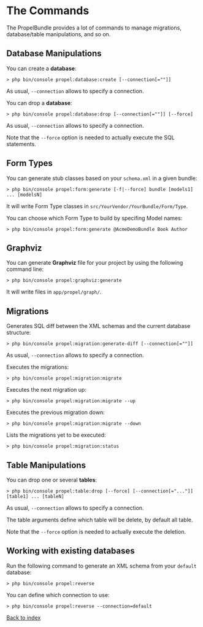 The Commands
============

The PropelBundle provides a lot of commands to manage migrations, database/table manipulations,
and so on.


## Database Manipulations ##

You can create a **database**:

    > php bin/console propel:database:create [--connection[=""]]

As usual, `--connection` allows to specify a connection.


You can drop a **database**:

    > php bin/console propel:database:drop [--connection[=""]] [--force]

As usual, `--connection` allows to specify a connection.

Note that the `--force` option is needed to actually execute the SQL statements.


## Form Types ##

You can generate stub classes based on your `schema.xml` in a given bundle:

    > php bin/console propel:form:generate [-f|--force] bundle [models1] ... [modelsN]

It will write Form Type classes in `src/YourVendor/YourBundle/Form/Type`.

You can choose which Form Type to build by specifing Model names:

    > php bin/console propel:form:generate @AcmeDemoBundle Book Author


## Graphviz ##

You can generate **Graphviz** file for your project by using the following command line:

    > php bin/console propel:graphviz:generate

It will write files in `app/propel/graph/`.


## Migrations ##

Generates SQL diff between the XML schemas and the current database structure:

    > php bin/console propel:migration:generate-diff [--connection[=""]]

As usual, `--connection` allows to specify a connection.

Executes the migrations:

    > php bin/console propel:migration:migrate

Executes the next migration up:

    > php bin/console propel:migration:migrate --up

Executes the previous migration down:

    > php bin/console propel:migration:migrate --down

Lists the migrations yet to be executed:

    > php bin/console propel:migration:status


## Table Manipulations ##

You can drop one or several **tables**:

    > php bin/console propel:table:drop [--force] [--connection[="..."]] [table1] ... [tableN]

As usual, `--connection` allows to specify a connection.

The table arguments define which table will be delete, by default all table.

Note that the `--force` option is needed to actually execute the deletion.


## Working with existing databases ##

Run the following command to generate an XML schema from your `default` database:

    > php bin/console propel:reverse

You can define which connection to use:

    > php bin/console propel:reverse --connection=default


[Back to index](index.markdown)
